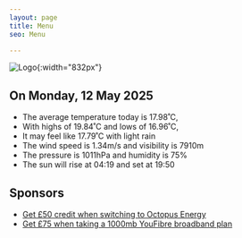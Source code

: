 ```yaml
---
layout: page
title: Menu
seo: Menu

---
```


![Logo](/images/logo.jpg){:width="832px"}

<!-- weather_marker starts -->
## On Monday, 12 May 2025

- The average temperature today is 17.98˚C,
- With highs of 19.84˚C and lows of 16.96˚C,
- It may feel like 17.79˚C with light rain
- The wind speed is 1.34m/s and visibility is 7910m
- The pressure is 1011hPa and humidity is 75%
- The sun will rise at 04:19 and set at 19:50

<!-- weather_marker ends -->

## Sponsors

- [Get £50 credit when switching to Octopus Energy](https://bit.ly/3oD1nnS)
- [Get £75 when taking a 1000mb YouFibre broadband plan](https://aklam.io/91zWhU?)
